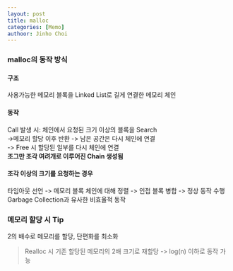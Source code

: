 ```yaml
---
layout: post
title: malloc
categories: [Memo]
authoor: Jinho Choi
---
```


### malloc의 동작 방식
#### 구조
사용가능한 메모리 블록을 Linked List로 길게 연결한 메모리 체인

#### 동작
Call 발생 시: 체인에서 요청된 크기 이상의 블록을 Search  
->메모리 할당 이후 반환 -> 남은 공간은 다시 체인에 연결  
-> Free 시 할당된 일부를 다시 체인에 연결  
__조그만 조각 여려개로 이루어진 Chain 생성됨__

#### 조각 이상의 크기를 요청하는 경우
타임아웃 선언 -> 메모리 블록 체인에 대해 정렬 -> 인접 블록 병합 -> 정상 동작 수행  
Garbage Collection과 유사한 비효율적 동작

### 메모리 할당 시 Tip
2의 배수로 메모리를 할당, 단편화를 최소화
> Realloc 시 기존 할당된 메모리의 2배 크기로 재할당
 -> log(n) 이하로 동작 가능

